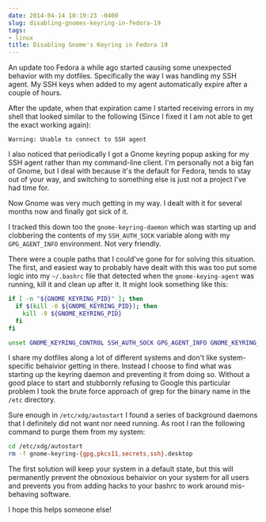 ```yaml
---
date: 2014-04-14 10:19:23 -0400
slug: disabling-gnomes-keyring-in-fedora-19
tags:
- linux
title: Disabling Gnome's Keyring in Fedora 19
---
```


An update too Fedora a while ago started causing some unexpected behavior with
my dotfiles. Specifically the way I was handling my SSH agent. My SSH keys when
added to my agent automatically expire after a couple of hours.

After the update, when that expiration came I started receiving errors in my
shell that looked similar to the following (Since I fixed it I am not able to
get the exact working again):

```
Warning: Unable to connect to SSH agent
```

I also noticed that periodically I got a Gnome keyring popup asking for my SSH
agent rather than my command-line client. I'm personally not a big fan of
Gnome, but I deal with because it's the default for Fedora, tends to stay out
of your way, and switching to something else is just not a project I've had
time for.

Now Gnome was very much getting in my way. I dealt with it for several months
now and finally got sick of it.

I tracked this down too the `gnome-keyring-daemon` which was starting up and
clobbering the contents of my `SSH_AUTH_SOCK` variable along with my
`GPG_AGENT_INFO` environment. Not very friendly.

There were a couple paths that I could've gone for for solving this situation.
The first, and easiest way to probably have dealt with this was too put some
logic into my `~/.bashrc` file that detected when the `gnome-keying-agent` was
running, kill it and clean up after it. It might look something like this:

```sh
if [ -n "${GNOME_KEYRING_PID}" ]; then
  if $(kill -0 ${GNOME_KEYRING_PID}); then
    kill -9 ${GNOME_KEYRING_PID}
  fi
fi

unset GNOME_KEYRING_CONTROL SSH_AUTH_SOCK GPG_AGENT_INFO GNOME_KEYRING_PID
```

I share my dotfiles along a lot of different systems and don't like
system-specific behaivior getting in there. Instead I choose to find what was
starting up the keyring daemon and preventing it from doing so. Without a good
place to start and stubbornly refusing to Google this particular problem I took
the brute force approach of grep for the binary name in the `/etc` directory.

Sure enough in `/etc/xdg/autostart` I found a series of background daemons that
I definitely did not want nor need running. As root I ran the following command
to purge them from my system:

```sh
cd /etc/xdg/autostart
rm -f gnome-keyring-{gpg,pkcs11,secrets,ssh}.desktop
```

The first solution will keep your system in a default state, but this will
permanently prevent the obnoxious behaivior on your system for all users and
prevents you from adding hacks to your bashrc to work around mis-behaving
software.

I hope this helps someone else!
